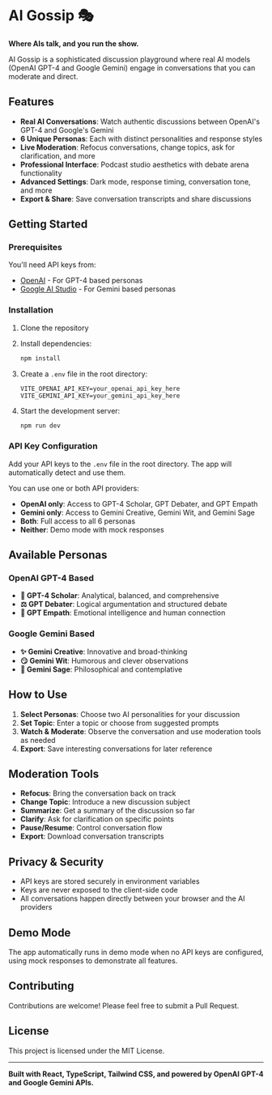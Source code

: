 # AI Gossip 🎭

**Where AIs talk, and you run the show.**

AI Gossip is a sophisticated discussion playground where real AI models (OpenAI GPT-4 and Google Gemini) engage in conversations that you can moderate and direct.

## Features

- **Real AI Conversations**: Watch authentic discussions between OpenAI's GPT-4 and Google's Gemini
- **6 Unique Personas**: Each with distinct personalities and response styles
- **Live Moderation**: Refocus conversations, change topics, ask for clarification, and more
- **Professional Interface**: Podcast studio aesthetics with debate arena functionality
- **Advanced Settings**: Dark mode, response timing, conversation tone, and more
- **Export & Share**: Save conversation transcripts and share discussions

## Getting Started

### Prerequisites

You'll need API keys from:
- [OpenAI](https://platform.openai.com/api-keys) - For GPT-4 based personas
- [Google AI Studio](https://makersuite.google.com/app/apikey) - For Gemini based personas

### Installation

1. Clone the repository
2. Install dependencies:
   ```bash
   npm install
   ```

3. Create a `.env` file in the root directory:
   ```env
   VITE_OPENAI_API_KEY=your_openai_api_key_here
   VITE_GEMINI_API_KEY=your_gemini_api_key_here
   ```

4. Start the development server:
   ```bash
   npm run dev
   ```

### API Key Configuration

Add your API keys to the `.env` file in the root directory. The app will automatically detect and use them.

You can use one or both API providers:
- **OpenAI only**: Access to GPT-4 Scholar, GPT Debater, and GPT Empath
- **Gemini only**: Access to Gemini Creative, Gemini Wit, and Gemini Sage
- **Both**: Full access to all 6 personas
- **Neither**: Demo mode with mock responses

## Available Personas

### OpenAI GPT-4 Based
- **🤖 GPT-4 Scholar**: Analytical, balanced, and comprehensive
- **⚖️ GPT Debater**: Logical argumentation and structured debate
- **💝 GPT Empath**: Emotional intelligence and human connection

### Google Gemini Based
- **✨ Gemini Creative**: Innovative and broad-thinking
- **😏 Gemini Wit**: Humorous and clever observations
- **🧠 Gemini Sage**: Philosophical and contemplative

## How to Use

1. **Select Personas**: Choose two AI personalities for your discussion
2. **Set Topic**: Enter a topic or choose from suggested prompts
3. **Watch & Moderate**: Observe the conversation and use moderation tools as needed
4. **Export**: Save interesting conversations for later reference

## Moderation Tools

- **Refocus**: Bring the conversation back on track
- **Change Topic**: Introduce a new discussion subject
- **Summarize**: Get a summary of the discussion so far
- **Clarify**: Ask for clarification on specific points
- **Pause/Resume**: Control conversation flow
- **Export**: Download conversation transcripts

## Privacy & Security

- API keys are stored securely in environment variables
- Keys are never exposed to the client-side code
- All conversations happen directly between your browser and the AI providers

## Demo Mode

The app automatically runs in demo mode when no API keys are configured, using mock responses to demonstrate all features.

## Contributing

Contributions are welcome! Please feel free to submit a Pull Request.

## License

This project is licensed under the MIT License.

---

**Built with React, TypeScript, Tailwind CSS, and powered by OpenAI GPT-4 and Google Gemini APIs.**